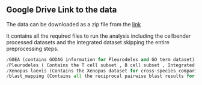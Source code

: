## Google Drive Link to the data

The data can be downloaded as a zip file from the [link](https://drive.google.com/file/d/1iCw4OQ6zK_tIYb2vqXG6AK8nPH7aOSa3/view?usp=sharing)

It contains all the required files to run the analysis including the cellbender processed datasets and the integrated dataset skipping the entire preprocessing steps.

```python
/GOEA (contains GODAG information for Pleurodeles and GO term dataset)
/Pleurodeles ( Contains the T cell subset , B cell subset , Integrated dataset and the two cellbender output datasets )
/Xenopus laevis (Contains the Xenopus dataset for cross-species comparison)
/blast_mapping (Contains all the reciprocal pairwise blast results for cross-species analysis)
```
